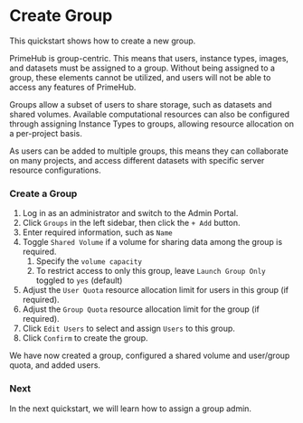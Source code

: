 # Create Group

This quickstart shows how to create a new group.

PrimeHub is group-centric. This means that users, instance types, images, and datasets must be assigned to a group. Without being assigned to a group, these elements cannot be utilized, and users will not be able to access any features of PrimeHub.

Groups allow a subset of users to share storage, such as datasets and shared volumes. Available computational resources can also be configured through assigning Instance Types to groups, allowing resource allocation on a per-project basis.

As users can be added to multiple groups, this means they can collaborate on many projects, and access different datasets with specific server resource configurations.

### Create a Group

1. Log in as an administrator and switch to the Admin Portal.
2. Click `Groups` in the left sidebar, then click the `+ Add` button.
3. Enter required information, such as `Name`
4. Toggle `Shared Volume` if a volume for sharing data among the group is required.
   1. Specify the `volume capacity`
   2. To restrict access to only this group, leave `Launch Group Only` toggled to `yes` (default)
5. Adjust the `User Quota` resource allocation limit for users in this group (if required).
6. Adjust the `Group Quota` resource allocation limit for the group (if required).
7. Click `Edit Users` to select and assign `Users` to this group.&#x20;
8. Click `Confirm` to create the group.

We have now created a group, configured a shared volume and user/group quota, and added users.

### Next

In the next quickstart, we will learn how to assign a group admin.
